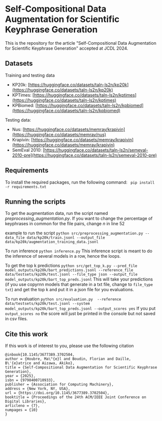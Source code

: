 # Self-Compositional Data Augmentation for Scientific Keyphrase Generation

This is the repository for the article "Self-Compositional Data Augmentation for Scientific Keyphrase Generation" accepted at JCDL 2024.

## Datasets
Training and testing data
- KP20k: [https://huggingface.co/datasets/taln-ls2n/kp20k](https://huggingface.co/datasets/taln-ls2n/kp20k)
- KPTimes: [https://huggingface.co/datasets/taln-ls2n/kptimes](https://huggingface.co/datasets/taln-ls2n/kptimes)
- KPBiomed: [https://huggingface.co/datasets/taln-ls2n/kpbiomed](https://huggingface.co/datasets/taln-ls2n/kpbiomed)

Testing data:
- Nus: [https://huggingface.co/datasets/memray/krapivin](https://huggingface.co/datasets/memray/nus)
- Krapivin: [https://huggingface.co/datasets/memray/krapivin](https://huggingface.co/datasets/memray/krapivin)
- SemEval 2010: [https://huggingface.co/datasets/taln-ls2n/semeval-2010-pre](https://huggingface.co/datasets/taln-ls2n/semeval-2010-pre)

## Requirements
To install the required packages, run the following command:
`` pip install -r requirements.txt ``

## Running the scripts
To get the augmentation data, run the script named *preprocessing_augmentation.py*.
If you want to change the percentage of keyphrases in common for the file pairs, change *n* in line 52

example to run the script
``python src/preprocessing_augmentation.py --data_file data/kp20k/train.jsonl --output_file data/kp20k/augmentation_training_data.jsonl``

To run inference
```python inference.py```
This inference script is meant to do the inference of several models in a row, hence the loops.

To get the top k predictions
```python src/get_top_k.py --pred_file model_outputs/kp20k/bart_predictions.jsonl --reference_file data/testsets/kp20k/test.jsonl --file_type json --output_file model_outputs/kp20k/bart_top_preds.jsonl```
This will take your predictions (if you use copyrnn models that generate in a txt file, change to ``file_type txt``) and get the top k and put it in a json file for you evaluations.

To run evaluation
```python src/evaluation.py  --reference data/testsets/kp20k/test.jsonl --system model_outputs/kp20k/bart_top_preds.jsonl --output_scores yes```
If you put ``output_scores no`` the score will just be printed in the console but not saved in csv files.


## Cite this work
If this work is of interest to you, please use the following citation

```
@inbook{10.1145/3677389.3702504,
author = {Houbre, Ma\"{e}l and Boudin, Florian and Daille, B\'{e}atrice and Aizawa, Akiko},
title = {Self-Compositional Data Augmentation for Scientific Keyphrase Generation},
year = {2025},
isbn = {9798400710933},
publisher = {Association for Computing Machinery},
address = {New York, NY, USA},
url = {https://doi.org/10.1145/3677389.3702504},
booktitle = {Proceedings of the 24th ACM/IEEE Joint Conference on Digital Libraries},
articleno = {7},
numpages = {10}
}
```